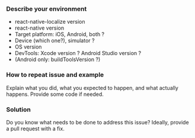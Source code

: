 <!--

Hello!

Please read the following carefully before opening a new issue. Your issue may
be closed if it doesn't provide the informations required.

-->

### Describe your environment

- react-native-localize version
- react-native version
- Target platform: iOS, Android, both ?
- Device (which one?), simulator ?
- OS version
- DevTools: Xcode version ? Android Studio version ?
- (Android only: buildToolsVersion ?)

### How to repeat issue and example

Explain what you did, what you expected to happen, and what actually happens.
Provide some code if needed.

### Solution

Do you know what needs to be done to address this issue? Ideally, provide a pull
request with a fix.
